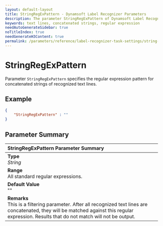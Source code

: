 ```yaml
---
layout: default-layout
title: StringRegExPattern - Dynamsoft Label Recognizer Parameters
description: The parameter StringRegExPattern of Dynamsoft Label Recognizer defines the regular expression pattern for concatenated strings of recognized text lines.
keywords: text lines, concatenated strings, regular expression
needAutoGenerateSidebar: true
noTitleIndex: true
needGenerateH3Content: true
permalink: /parameters/reference/label-recognizer-task-settings/string-regex-pattern.html
---
```


# StringRegExPattern

Parameter `StringRegExPattern` specifies the regular expression pattern for concatenated strings of recognized text lines.

## Example

```json
{
    "StringRegExPattern" : ""
}
```

## Parameter Summary

| StringRegExPattern Parameter Summary |
| :----------------------------------- |
| **Type**<br>*String* |
| **Range**<br>All standard regular expressions.|
| **Default Value**<br>"" |
| **Remarks**<br>This is a filtering parameter. After all recognized text lines are concatenated, they will be matched against this regular expression. Results that do not match will not be output. |
